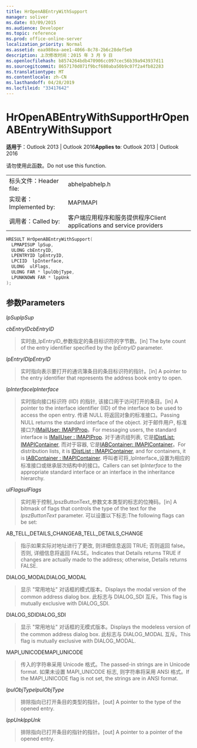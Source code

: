 ```yaml
---
title: HrOpenABEntryWithSupport
manager: soliver
ms.date: 03/09/2015
ms.audience: Developer
ms.topic: reference
ms.prod: office-online-server
localization_priority: Normal
ms.assetid: eaa988ea-aee1-4066-8c78-2b6c28def5e0
description: 上次修改时间：2015 年 3 月 9 日
ms.openlocfilehash: b8574264bdb470906cc097cec56b39a943937d11
ms.sourcegitcommit: 8657170d071f9bcf680aba50b9c07f2a4fb82283
ms.translationtype: MT
ms.contentlocale: zh-CN
ms.lasthandoff: 04/28/2019
ms.locfileid: "33417642"
---
```

# <a name="hropenabentrywithsupport"></a><span data-ttu-id="89a5f-103">HrOpenABEntryWithSupport</span><span class="sxs-lookup"><span data-stu-id="89a5f-103">HrOpenABEntryWithSupport</span></span>

  
  
<span data-ttu-id="89a5f-104">**适用于**：Outlook 2013 | Outlook 2016</span><span class="sxs-lookup"><span data-stu-id="89a5f-104">**Applies to**: Outlook 2013 | Outlook 2016</span></span> 
  
<span data-ttu-id="89a5f-105">请勿使用此函数。</span><span class="sxs-lookup"><span data-stu-id="89a5f-105">Do not use this function.</span></span>
  
|||
|:-----|:-----|
|<span data-ttu-id="89a5f-106">标头文件：</span><span class="sxs-lookup"><span data-stu-id="89a5f-106">Header file:</span></span>  <br/> |<span data-ttu-id="89a5f-107">abhelp</span><span class="sxs-lookup"><span data-stu-id="89a5f-107">abhelp.h</span></span>  <br/> |
|<span data-ttu-id="89a5f-108">实现者：</span><span class="sxs-lookup"><span data-stu-id="89a5f-108">Implemented by:</span></span>  <br/> |<span data-ttu-id="89a5f-109">MAPI</span><span class="sxs-lookup"><span data-stu-id="89a5f-109">MAPI</span></span>  <br/> |
|<span data-ttu-id="89a5f-110">调用者：</span><span class="sxs-lookup"><span data-stu-id="89a5f-110">Called by:</span></span>  <br/> |<span data-ttu-id="89a5f-111">客户端应用程序和服务提供程序</span><span class="sxs-lookup"><span data-stu-id="89a5f-111">Client applications and service providers</span></span>  <br/> |
   
```cpp
HRESULT HrOpenABEntryWithSupport(
  LPMAPISUP lpSup,
  ULONG cbEntryID,
  LPENTRYID lpEntryID,
  LPCIID  lpInterface,
  ULONG  ulFlags,
  ULONG FAR * lpulObjType,
  LPUNKNOWN FAR * lppUnk
);
```

## <a name="parameters"></a><span data-ttu-id="89a5f-112">参数</span><span class="sxs-lookup"><span data-stu-id="89a5f-112">Parameters</span></span>

 <span data-ttu-id="89a5f-113">_lpSup_</span><span class="sxs-lookup"><span data-stu-id="89a5f-113">_lpSup_</span></span>
  
> 
    
 <span data-ttu-id="89a5f-114">_cbEntryID_</span><span class="sxs-lookup"><span data-stu-id="89a5f-114">_cbEntryID_</span></span>
  
> <span data-ttu-id="89a5f-115">实时由_lpEntryID_参数指定的条目标识符的字节数。</span><span class="sxs-lookup"><span data-stu-id="89a5f-115">[in] The byte count of the entry identifier specified by the  _lpEntryID_ parameter.</span></span> 
    
 <span data-ttu-id="89a5f-116">_lpEntryID_</span><span class="sxs-lookup"><span data-stu-id="89a5f-116">_lpEntryID_</span></span>
  
> <span data-ttu-id="89a5f-117">实时指向表示要打开的通讯簿条目的条目标识符的指针。</span><span class="sxs-lookup"><span data-stu-id="89a5f-117">[in] A pointer to the entry identifier that represents the address book entry to open.</span></span>
    
 <span data-ttu-id="89a5f-118">_lpInterface_</span><span class="sxs-lookup"><span data-stu-id="89a5f-118">_lpInterface_</span></span>
  
>  <span data-ttu-id="89a5f-119">实时指向接口标识符 (IID) 的指针, 该接口用于访问打开的条目。</span><span class="sxs-lookup"><span data-stu-id="89a5f-119">[in] A pointer to the interface identifier (IID) of the interface to be used to access the open entry.</span></span> <span data-ttu-id="89a5f-120">传递 NULL 将返回对象的标准接口。</span><span class="sxs-lookup"><span data-stu-id="89a5f-120">Passing NULL returns the standard interface of the object.</span></span> <span data-ttu-id="89a5f-121">对于邮件用户, 标准接口为[IMailUser: IMAPIProp](imailuserimapiprop.md)。</span><span class="sxs-lookup"><span data-stu-id="89a5f-121">For messaging users, the standard interface is [IMailUser : IMAPIProp](imailuserimapiprop.md).</span></span> <span data-ttu-id="89a5f-122">对于通讯组列表, 它是[IDistList: IMAPIContainer](idistlistimapicontainer.md), 而对于容器, 它是[IABContainer: IMAPIContainer](iabcontainerimapicontainer.md)。</span><span class="sxs-lookup"><span data-stu-id="89a5f-122">For distribution lists, it is [IDistList : IMAPIContainer](idistlistimapicontainer.md), and for containers, it is [IABContainer : IMAPIContainer](iabcontainerimapicontainer.md).</span></span> <span data-ttu-id="89a5f-123">呼叫者可将_lpInterface_设置为相应的标准接口或继承层次结构中的接口。</span><span class="sxs-lookup"><span data-stu-id="89a5f-123">Callers can set  _lpInterface_ to the appropriate standard interface or an interface in the inheritance hierarchy.</span></span> 
    
 <span data-ttu-id="89a5f-124">_ulFlags_</span><span class="sxs-lookup"><span data-stu-id="89a5f-124">_ulFlags_</span></span>
  
> <span data-ttu-id="89a5f-125">实时用于控制_lpszButtonText_参数文本类型的标志的位掩码。</span><span class="sxs-lookup"><span data-stu-id="89a5f-125">[in] A bitmask of flags that controls the type of the text for the  _lpszButtonText_ parameter.</span></span> <span data-ttu-id="89a5f-126">可以设置以下标志:</span><span class="sxs-lookup"><span data-stu-id="89a5f-126">The following flags can be set:</span></span> 
    
<span data-ttu-id="89a5f-127">AB_TELL_DETAILS_CHANGE</span><span class="sxs-lookup"><span data-stu-id="89a5f-127">AB_TELL_DETAILS_CHANGE</span></span>
  
> <span data-ttu-id="89a5f-128">指示如果实际对地址进行了更改, 则详细信息返回 TRUE; 否则返回 false。否则, 详细信息将返回 FALSE。</span><span class="sxs-lookup"><span data-stu-id="89a5f-128">Indicates that Details returns TRUE if changes are actually made to the address; otherwise, Details returns FALSE.</span></span>
    
<span data-ttu-id="89a5f-129">DIALOG_MODAL</span><span class="sxs-lookup"><span data-stu-id="89a5f-129">DIALOG_MODAL</span></span>
  
> <span data-ttu-id="89a5f-130">显示 "常用地址" 对话框的模式版本。</span><span class="sxs-lookup"><span data-stu-id="89a5f-130">Displays the modal version of the common address dialog box.</span></span> <span data-ttu-id="89a5f-131">此标志与 DIALOG_SDI 互斥。</span><span class="sxs-lookup"><span data-stu-id="89a5f-131">This flag is mutually exclusive with DIALOG_SDI.</span></span>
    
<span data-ttu-id="89a5f-132">DIALOG_SDI</span><span class="sxs-lookup"><span data-stu-id="89a5f-132">DIALOG_SDI</span></span>
  
> <span data-ttu-id="89a5f-133">显示 "常用地址" 对话框的无模式版本。</span><span class="sxs-lookup"><span data-stu-id="89a5f-133">Displays the modeless version of the common address dialog box.</span></span> <span data-ttu-id="89a5f-134">此标志与 DIALOG_MODAL 互斥。</span><span class="sxs-lookup"><span data-stu-id="89a5f-134">This flag is mutually exclusive with DIALOG_MODAL.</span></span>
    
<span data-ttu-id="89a5f-135">MAPI_UNICODE</span><span class="sxs-lookup"><span data-stu-id="89a5f-135">MAPI_UNICODE</span></span>
  
> <span data-ttu-id="89a5f-136">传入的字符串采用 Unicode 格式。</span><span class="sxs-lookup"><span data-stu-id="89a5f-136">The passed-in strings are in Unicode format.</span></span> <span data-ttu-id="89a5f-137">如果未设置 MAPI_UNICODE 标志, 则字符串将采用 ANSI 格式。</span><span class="sxs-lookup"><span data-stu-id="89a5f-137">If the MAPI_UNICODE flag is not set, the strings are in ANSI format.</span></span>
    
 <span data-ttu-id="89a5f-138">_lpulObjType_</span><span class="sxs-lookup"><span data-stu-id="89a5f-138">_lpulObjType_</span></span>
  
> <span data-ttu-id="89a5f-139">排除指向已打开条目的类型的指针。</span><span class="sxs-lookup"><span data-stu-id="89a5f-139">[out] A pointer to the type of the opened entry.</span></span>
    
 <span data-ttu-id="89a5f-140">_lppUnk_</span><span class="sxs-lookup"><span data-stu-id="89a5f-140">_lppUnk_</span></span>
  
> <span data-ttu-id="89a5f-141">排除指向已打开条目的指针的指针。</span><span class="sxs-lookup"><span data-stu-id="89a5f-141">[out] A pointer to a pointer of the opened entry.</span></span>
    

